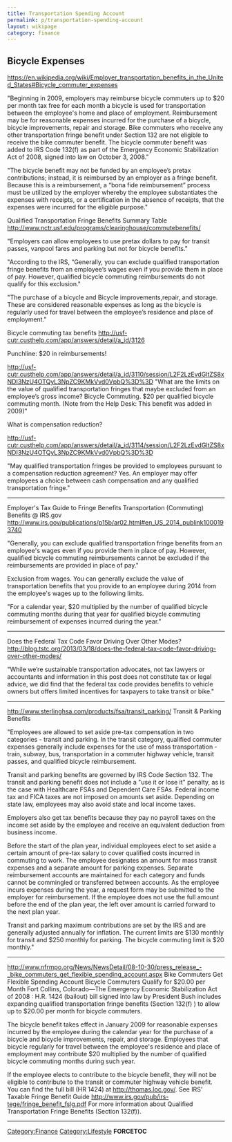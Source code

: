 ```yaml
---
title: Transportation Spending Account
permalink: p/transportation-spending-account
layout: wikipage
category: finance
---
```


Bicycle Expenses
----------------

<https://en.wikipedia.org/wiki/Employer_transportation_benefits_in_the_United_States#Bicycle_commuter_expenses>

"Beginning in 2009, employers may reimburse bicycle commuters up to $20 per month tax free for each month a bicycle is used for transportation between the employee's home and place of employment. Reimbursement may be for reasonable expenses incurred for the purchase of a bicycle, bicycle improvements, repair and storage. Bike commuters who receive any other transportation fringe benefit under Section 132 are not eligible to receive the bike commuter benefit. The bicycle commuter benefit was added to IRS Code 132(f) as part of the Emergency Economic Stabilization Act of 2008, signed into law on October 3, 2008."

"The bicycle benefit may not be funded by an employee’s pretax contributions; instead, it is reimbursed by an employer as a fringe benefit. Because this is a reimbursement, a “bona fide reimbursement” process must be utilized by the employer whereby the employee substantiates the expenses with receipts, or a certification in the absence of receipts, that the expenses were incurred for the eligible purpose."

Qualified Transportation Fringe Benefits Summary Table <http://www.nctr.usf.edu/programs/clearinghouse/commutebenefits/>

"Employers can allow employees to use pretax dollars to pay for transit passes, vanpool fares and parking but not for bicycle benefits."

"According to the IRS, “Generally, you can exclude qualified transportation fringe benefits from an employee’s wages even if you provide them in place of pay. However, qualified bicycle commuting reimbursements do not qualify for this exclusion."

"The purchase of a bicycle and Bicycle improvements,repair, and storage. These are considered reasonable expenses as long as the bicycle is regularly used for travel between the employee’s residence and place of employment."

Bicycle commuting tax benefits <http://usf-cutr.custhelp.com/app/answers/detail/a_id/3126>

Punchline: $20 in reimbursements!

<http://usf-cutr.custhelp.com/app/answers/detail/a_id/3110/session/L2F2LzEvdGltZS8xNDI3NzU4OTQyL3NpZC9KMkVvd0VpbQ%3D%3D> "What are the limits on the value of qualified transportation fringes that maybe excluded from an employee’s gross income? Bicycle Commuting. $20 per qualified bicycle commuting month. (Note from the Help Desk: This benefit was added in 2009)"

What is compensation reduction?

<http://usf-cutr.custhelp.com/app/answers/detail/a_id/3114/session/L2F2LzEvdGltZS8xNDI3NzU4OTQyL3NpZC9KMkVvd0VpbQ%3D%3D>

"May qualified transportation fringes be provided to employees pursuant to a compensation reduction agreement? Yes. An employer may offer employees a choice between cash compensation and any qualified transportation fringe."

------------------------------------------------------------------------

Employer's Tax Guide to Fringe Benefits Transportation (Commuting) Benefits @ IRS.gov <http://www.irs.gov/publications/p15b/ar02.html#en_US_2014_publink1000193740>

"Generally, you can exclude qualified transportation fringe benefits from an employee's wages even if you provide them in place of pay. However, qualified bicycle commuting reimbursements cannot be excluded if the reimbursements are provided in place of pay."

Exclusion from wages. You can generally exclude the value of transportation benefits that you provide to an employee during 2014 from the employee's wages up to the following limits.

"For a calendar year, $20 multiplied by the number of qualified bicycle commuting months during that year for qualified bicycle commuting reimbursement of expenses incurred during the year."

------------------------------------------------------------------------

Does the Federal Tax Code Favor Driving Over Other Modes? <http://blog.tstc.org/2013/03/18/does-the-federal-tax-code-favor-driving-over-other-modes/>

"While we’re sustainable transportation advocates, not tax lawyers or accountants and information in this post does not constitute tax or legal advice, we did find that the federal tax code provides benefits to vehicle owners but offers limited incentives for taxpayers to take transit or bike."

------------------------------------------------------------------------

<http://www.sterlinghsa.com/products/fsa/transit_parking/> Transit & Parking Benefits

"Employees are allowed to set aside pre-tax compensation in two categories - transit and parking. In the transit category, qualified commuter expenses generally include expenses for the use of mass transportation - train, subway, bus, transportation in a commuter highway vehicle, transit passes, and qualified bicycle reimbursement.

Transit and parking benefits are governed by IRS Code Section 132. The transit and parking benefit does not include a "use it or lose it" penalty, as is the case with Healthcare FSAs and Dependent Care FSAs. Federal income tax and FICA taxes are not imposed on amounts set aside. Depending on state law, employees may also avoid state and local income taxes.

Employers also get tax benefits because they pay no payroll taxes on the income set aside by the employee and receive an equivalent deduction from business income.

Before the start of the plan year, individual employees elect to set aside a certain amount of pre-tax salary to cover qualified costs incurred in commuting to work. The employee designates an amount for mass transit expenses and a separate amount for parking expenses. Separate reimbursement accounts are maintained for each category and funds cannot be commingled or transferred between accounts. As the employee incurs expenses during the year, a request form may be submitted to the employer for reimbursement. If the employee does not use the full amount before the end of the plan year, the left over amount is carried forward to the next plan year.

Transit and parking maximum contributions are set by the IRS and are generally adjusted annually for inflation. The current limits are $130 monthly for transit and $250 monthly for parking. The bicycle commuting limit is $20 monthly."

------------------------------------------------------------------------

<http://www.nfrmpo.org/News/NewsDetail/08-10-30/press_release_-_bike_commuters_get_flexible_spending_account.aspx> Bike Commuters Get Flexible Spending Account Bicycle Commuters Qualify for $20.00 per Month Fort Collins, Colorado—The Emergency Economic Stabilization Act of 2008 : H.R. 1424 (bailout) bill signed into law by President Bush includes expanding qualified transportation fringe benefits (Section 132(f) ) to allow up to $20.00 per month for bicycle commuters.

The bicycle benefit takes effect in January 2009 for reasonable expenses incurred by the employee during the calendar year for the purchase of a bicycle and bicycle improvements, repair, and storage. Employees that bicycle regularly for travel between the employee's residence and place of employment may contribute $20 multiplied by the number of qualified bicycle commuting months during such year.

If the employee elects to contribute to the bicycle benefit, they will not be eligible to contribute to the transit or commuter highway vehicle benefit. You can find the full bill (HR 1424) at <http://thomas.loc.gov/>. See IRS' Taxable Fringe Benefit Guide <http://www.irs.gov/pub/irs-tege/fringe_benefit_fslg.pdf> For more information about Qualified Transportation Fringe Benefits (Section 132(f)).

------------------------------------------------------------------------

[Category:Finance](/Category:Finance "wikilink") [Category:Lifestyle](/Category:Lifestyle "wikilink") __FORCETOC__
